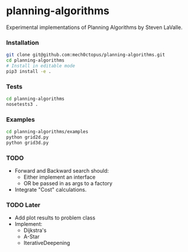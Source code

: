 # planning-algorithms
Experimental implementations of Planning Algorithms by Steven LaValle.

### Installation
```bash
git clone git@github.com:mech0ctopus/planning-algorithms.git
cd planning-algorithms
# Install in editable mode
pip3 install -e .
```

### Tests
```bash
cd planning-algorithms
nosetests3 .
```

### Examples
```bash
cd planning-algorithms/examples
python grid2d.py
python grid3d.py
```

### TODO
- Forward and Backward search should:
    - Either implement an interface
    - OR be passed in as args to a factory
- Integrate "Cost" calculations.

### TODO Later
- Add plot results to problem class
- Implement:
    - Dijkstra's
    - A-Star
    - IterativeDeepening